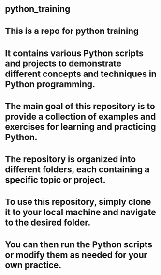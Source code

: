 # python_training
# This is a repo for python training 
# It contains various Python scripts and projects to demonstrate different concepts and techniques in Python programming.
# The main goal of this repository is to provide a collection of examples and exercises for learning and practicing Python.
# The repository is organized into different folders, each containing a specific topic or project.

# To use this repository, simply clone it to your local machine and navigate to the desired folder. 
# You can then run the Python scripts or modify them as needed for your own practice.